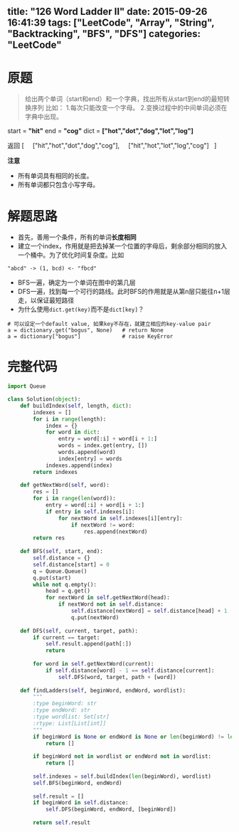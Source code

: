 title: "126 Word Ladder II"
date: 2015-09-26 16:41:39
tags: ["LeetCode", "Array", "String", "Backtracking", "BFS", "DFS"]
categories: "LeetCode"
---

# 原题
>给出两个单词（start和end）和一个字典，找出所有从start到end的最短转换序列
比如：
1.每次只能改变一个字母。
2.变换过程中的中间单词必须在字典中出现。

start = **"hit"**
end = **"cog"**
dict = **["hot","dot","dog","lot","log"]**

返回
[
    ["hit","hot","dot","dog","cog"],
    ["hit","hot","lot","log","cog"]
  ]

**注意**
* 所有单词具有相同的长度。
* 所有单词都只包含小写字母。

# 解题思路
* 首先，善用一个条件，所有的单词**长度相同**
* 建立一个index，作用就是把去掉某一个位置的字母后，剩余部分相同的放入一个桶中。为了优化时间复杂度。比如
```
"abcd" -> (1, bcd) <- "fbcd"
```
* BFS一遍，确定为一个单词在图中的第几层
* DFS一遍，找到每一个可行的路线。此时BFS的作用就是从第n层只能往n+1层走，以保证最短路径
* 为什么使用`dict.get(key)`而不是`dict[key]`？
```
# 可以设定一个default value, 如果key不存在，就建立相应的key-value pair
a = dictionary.get("bogus", None)   # return None
a = dictionary["bogus"]             # raise KeyError
```

# 完整代码
```python
import Queue

class Solution(object):
    def buildIndex(self, length, dict):
        indexes = []
        for i in range(length):
            index = {}
            for word in dict:
                entry = word[:i] + word[i + 1:]
                words = index.get(entry, [])
                words.append(word)
                index[entry] = words
            indexes.append(index)
        return indexes
     
    def getNextWord(self, word):
        res = []
        for i in range(len(word)):
            entry = word[:i] + word[i + 1:]
            if entry in self.indexes[i]:
                for nextWord in self.indexes[i][entry]:
                    if nextWord != word:
                        res.append(nextWord)
        return res
        
    def BFS(self, start, end):
        self.distance = {}
        self.distance[start] = 0
        q = Queue.Queue()
        q.put(start)
        while not q.empty():
            head = q.get()
            for nextWord in self.getNextWord(head):
                if nextWord not in self.distance:
                    self.distance[nextWord] = self.distance[head] + 1
                    q.put(nextWord)
    
    def DFS(self, current, target, path):
        if current == target:
            self.result.append(path[:])
            return
        
        for word in self.getNextWord(current):
            if self.distance[word] - 1 == self.distance[current]:
                self.DFS(word, target, path + [word])
        
    def findLadders(self, beginWord, endWord, wordlist):
        """
        :type beginWord: str
        :type endWord: str
        :type wordlist: Set[str]
        :rtype: List[List[int]]
        """
        if beginWord is None or endWord is None or len(beginWord) != len(endWord):
            return []
            
        if beginWord not in wordlist or endWord not in wordlist:
            return []
            
        self.indexes = self.buildIndex(len(beginWord), wordlist)
        self.BFS(beginWord, endWord)
        
        self.result = []
        if beginWord in self.distance:
            self.DFS(beginWord, endWord, [beginWord])
            
        return self.result
```